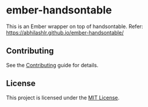 ember-handsontable
==============================================================================

This is an Ember wrapper on top of handsontable. Refer: https://abhilashlr.github.io/ember-handsontable/


Contributing
------------------------------------------------------------------------------

See the [Contributing](CONTRIBUTING.md) guide for details.


License
------------------------------------------------------------------------------

This project is licensed under the [MIT License](LICENSE.md).
